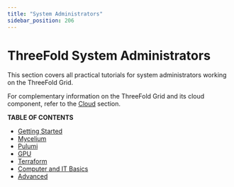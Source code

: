 ```yaml
---
title: "System Administrators"
sidebar_position: 206
---
```


# ThreeFold System Administrators

This section covers all practical tutorials for system administrators working on the ThreeFold Grid.

For complementary information on the ThreeFold Grid and its cloud component, refer to the [Cloud](../../knowledge_base/cloud_toc) section.

**TABLE OF CONTENTS**

- [Getting Started](./tfgrid3_getstarted)
- [Mycelium](mycelium_toc)
- [Pulumi](pulumi_readme)
- [GPU](gpu_toc)
- [Terraform](./terraform_toc/terraform_toc)
- [Computer and IT Basics](./computer_it_basics)
- [Advanced](./advanced)